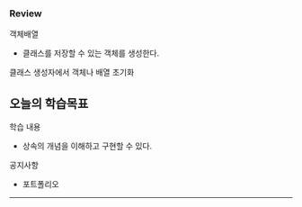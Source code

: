 ### Review
객체배열
- 클래스를 저장할 수 있는 객체를 생성한다.


클래스 생성자에서 객체나 배열 초기화




## 오늘의 학습목표
학습 내용
- 상속의 개념을 이해하고 구현할 수 있다.


공지사항
- 포트폴리오

--------------------------------------------------------------------------------
